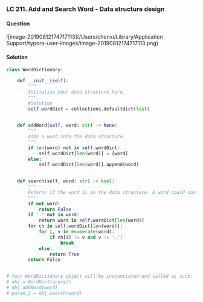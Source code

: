 ### LC 211. Add and Search Word - Data structure design

#### Question

![image-20190812174717113](/Users/chenxi/Library/Application Support/typora-user-images/image-20190812174717113.png)



#### Solution

```python
class WordDictionary:

    def __init__(self):
        """
        Initialize your data structure here.
        """
        #Solution
        self.wordDict = collections.defaultdict(list)
        

    def addWord(self, word: str) -> None:
        """
        Adds a word into the data structure.
        """
        if len(word) not in self.wordDict:
            self.wordDict[len(word)] = [word]
        else:
            self.wordDict[len(word)].append(word)
            

    def search(self, word: str) -> bool:
        """
        Returns if the word is in the data structure. A word could contain the dot character '.' to represent any one letter.
        """
        if not word:
            return False
        if '.' not in word:
            return word in self.wordDict[len(word)]
        for ch in self.wordDict[len(word)]:
            for i, v in enumerate(word):
                if ch[i] != v and v != '.':
                    break
            else:
                return True
        return False
        

# Your WordDictionary object will be instantiated and called as such:
# obj = WordDictionary()
# obj.addWord(word)
# param_2 = obj.search(word)
```

